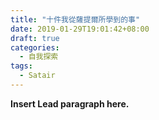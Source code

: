 ```yaml
---
title: "十件我從薩提爾所學到的事"
date: 2019-01-29T19:01:42+08:00
draft: true
categories:
  - 自我探索
tags:
  - Satair
---
```


**Insert Lead paragraph here.**